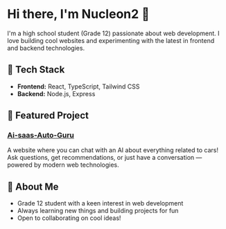 
# Hi there, I'm Nucleon2 👋

I'm a high school student (Grade 12) passionate about web development. I love building cool websites and experimenting with the latest in frontend and backend technologies.

## 🚀 Tech Stack

- **Frontend:** React, TypeScript, Tailwind CSS
- **Backend:** Node.js, Express

## 🌟 Featured Project

### [Ai-saas-Auto-Guru](https://github.com/Nucleon2/Ai-saas-Auto-Guru)
A website where you can chat with an AI about everything related to cars!  
Ask questions, get recommendations, or just have a conversation — powered by modern web technologies.

## 🎯 About Me

- Grade 12 student with a keen interest in web development
- Always learning new things and building projects for fun
- Open to collaborating on cool ideas!


<!--
**Nucleon2/Nucleon2** is a ✨ _special_ ✨ repository because its `README.md` (this file) appears on your GitHub profile.

Here are some ideas to get you started:

- 🔭 I’m currently working on ...
- 🌱 I’m currently learning ...
- 👯 I’m looking to collaborate on ...
- 🤔 I’m looking for help with ...
- 💬 Ask me about ...
- 📫 How to reach me: ...
- 😄 Pronouns: ...
- ⚡ Fun fact: ...
-->
